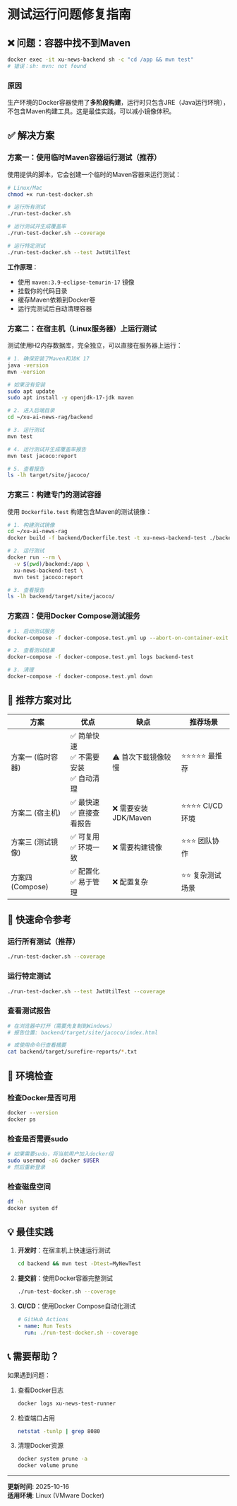 # 测试运行问题修复指南

## ❌ 问题：容器中找不到Maven

```bash
docker exec -it xu-news-backend sh -c "cd /app && mvn test"
# 错误：sh: mvn: not found
```

### 原因

生产环境的Docker容器使用了**多阶段构建**，运行时只包含JRE（Java运行环境），不包含Maven构建工具。这是最佳实践，可以减小镜像体积。

## ✅ 解决方案

### **方案一：使用临时Maven容器运行测试（推荐）**

使用提供的脚本，它会创建一个临时的Maven容器来运行测试：

```bash
# Linux/Mac
chmod +x run-test-docker.sh

# 运行所有测试
./run-test-docker.sh

# 运行测试并生成覆盖率
./run-test-docker.sh --coverage

# 运行特定测试
./run-test-docker.sh --test JwtUtilTest
```

**工作原理**：
- 使用 `maven:3.9-eclipse-temurin-17` 镜像
- 挂载你的代码目录
- 缓存Maven依赖到Docker卷
- 运行完测试后自动清理容器

### **方案二：在宿主机（Linux服务器）上运行测试**

测试使用H2内存数据库，完全独立，可以直接在服务器上运行：

```bash
# 1. 确保安装了Maven和JDK 17
java -version
mvn -version

# 如果没有安装
sudo apt update
sudo apt install -y openjdk-17-jdk maven

# 2. 进入后端目录
cd ~/xu-ai-news-rag/backend

# 3. 运行测试
mvn test

# 4. 运行测试并生成覆盖率报告
mvn test jacoco:report

# 5. 查看报告
ls -lh target/site/jacoco/
```

### **方案三：构建专门的测试容器**

使用 `Dockerfile.test` 构建包含Maven的测试镜像：

```bash
# 1. 构建测试镜像
cd ~/xu-ai-news-rag
docker build -f backend/Dockerfile.test -t xu-news-backend-test ./backend

# 2. 运行测试
docker run --rm \
  -v $(pwd)/backend:/app \
  xu-news-backend-test \
  mvn test jacoco:report

# 3. 查看报告
ls -lh backend/target/site/jacoco/
```

### **方案四：使用Docker Compose测试服务**

```bash
# 1. 启动测试服务
docker-compose -f docker-compose.test.yml up --abort-on-container-exit

# 2. 查看测试结果
docker-compose -f docker-compose.test.yml logs backend-test

# 3. 清理
docker-compose -f docker-compose.test.yml down
```

## 🎯 推荐方案对比

| 方案 | 优点 | 缺点 | 推荐场景 |
|-----|------|------|---------|
| 方案一 (临时容器) | ✅ 简单快速<br>✅ 不需要安装<br>✅ 自动清理 | ⚠️ 首次下载镜像较慢 | ⭐⭐⭐⭐⭐ 最推荐 |
| 方案二 (宿主机) | ✅ 最快速<br>✅ 直接查看报告 | ❌ 需要安装JDK/Maven | ⭐⭐⭐⭐ CI/CD环境 |
| 方案三 (测试镜像) | ✅ 可复用<br>✅ 环境一致 | ❌ 需要构建镜像 | ⭐⭐⭐ 团队协作 |
| 方案四 (Compose) | ✅ 配置化<br>✅ 易于管理 | ❌ 配置复杂 | ⭐⭐ 复杂测试场景 |

## 📝 快速命令参考

### 运行所有测试（推荐）

```bash
./run-test-docker.sh --coverage
```

### 运行特定测试

```bash
./run-test-docker.sh --test JwtUtilTest --coverage
```

### 查看测试报告

```bash
# 在浏览器中打开（需要先复制到Windows）
# 报告位置: backend/target/site/jacoco/index.html

# 或使用命令行查看摘要
cat backend/target/surefire-reports/*.txt
```

## 🔧 环境检查

### 检查Docker是否可用

```bash
docker --version
docker ps
```

### 检查是否需要sudo

```bash
# 如果需要sudo，将当前用户加入docker组
sudo usermod -aG docker $USER
# 然后重新登录
```

### 检查磁盘空间

```bash
df -h
docker system df
```

## 💡 最佳实践

1. **开发时**：在宿主机上快速运行测试
   ```bash
   cd backend && mvn test -Dtest=MyNewTest
   ```

2. **提交前**：使用Docker容器完整测试
   ```bash
   ./run-test-docker.sh --coverage
   ```

3. **CI/CD**：使用Docker Compose自动化测试
   ```yaml
   # GitHub Actions
   - name: Run Tests
     run: ./run-test-docker.sh --coverage
   ```

## 📞 需要帮助？

如果遇到问题：

1. 查看Docker日志
   ```bash
   docker logs xu-news-test-runner
   ```

2. 检查端口占用
   ```bash
   netstat -tunlp | grep 8080
   ```

3. 清理Docker资源
   ```bash
   docker system prune -a
   docker volume prune
   ```

---

**更新时间**: 2025-10-16  
**适用环境**: Linux (VMware Docker)

